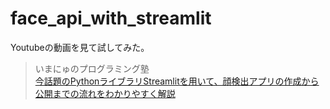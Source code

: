 # face_api_with_streamlit

Youtubeの動画を見て試してみた。

> いまにゅのプログラミング塾  
> [今話題のPythonライブラリStreamlitを用いて、顔検出アプリの作成から公開までの流れをわかりやすく解説](https://www.youtube.com/watch?v=zpBjbK6jic0)
